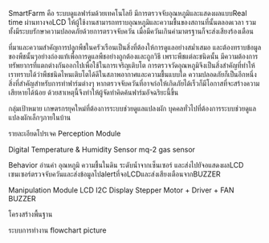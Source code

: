 SmartFarm
คือ ระบบดูแลฟาร์มด้วยเทคโนโลยี มีการตรวจจับอุณหภูมิและแสดงผลแบบReal time ผ่านทางจอLCD ให้ผู้ใช้งานสามารถทราบอุณหภูมิและความชื้นของสถานที่นั้นตลอดเวลา รวมทั้งมีระบบรักษาความปลอดภัยด้วยการตรวจจับควัน เมื่อมีควันเกินค่ามาตรฐานก็จะส่งเสียงร้องเตือน

ที่มาและความสำคัญการปลูกพืชในครัวเรือนเป็นสิ่งที่ต้องให้การดูแลอย่างสม่ำเสมอ และต้องทราบข้อมูลของพืชนั้นๆอย่างถ่องแท้เพื่อการดูแลพืชอย่างถูกต้องและถูกวิธี เพราะพืชแต่ละชนิดนั้น มีความต้องการทรัพยากรที่แตกต่างกันออกไปเพื่อใช้ในการเจริญเติบโต การตรวจวัดอุณหภูมิจึงเป็นสิ่งสำคัญที่ทำให้เราทราบได้ว่าพืชชนิดไหนเติบโตได้ดีในสภาพอากาศและความชื้นแบบใด
ความปลอดภัยก็เป็นอีกหนึ่งสิ่งที่สำคัญสำหรับการทำฟาร์มต่างๆ หากตรวจจับควันที่อาจก่อให้เกิดภัยได้เร็วก็มีโอกาสที่จะสร้างความเสียหายได้น้อย ด้วยสาเหตุนี้จึงทำให้ผู้จัดทำคิดค้นฟาร์มอัจฉริยะนี้ขึ้น

กลุ่มเป้าหมาย
เกษตรกรยุคใหม่ที่ต้องการระบบช่วยดูแลแปลงผัก
บุคคลทั่วไปที่ต้องการระบบช่วยดูแลแปลงผักเล็กๆภายในบ้าน

รายละเอียดโปรเจค
Perception Module

Digital Temperature & Humidity Sensor
mq-2 gas sensor

Behavior
อ่านค่า อุณหภูมิ ความชื้นในดิน ระดับน้ำจากเซ็นเซอร์ และส่งไปยัจอแสดงผลLCD
เซนเซอร์ตรวจจับควันและส่งข้อมูลไปalertที่จอLCDและส่งเสียงเตือนจากBUZZER

Manipulation Module
LCD I2C Display
Stepper Motor + Driver + FAN
BUZZER

โครงสร้างพื้นฐาน


ระบบการทำงาน
flowchart picture
